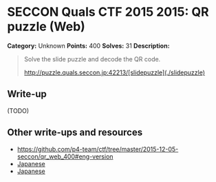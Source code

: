 # SECCON Quals CTF 2015 2015: QR puzzle (Web)

**Category:** Unknown
**Points:** 400
**Solves:** 31
**Description:**

> Solve the slide puzzle and decode the QR code.
> 
> <http://puzzle.quals.seccon.jp:42213/[slidepuzzle](./slidepuzzle)>


## Write-up

(TODO)

## Other write-ups and resources

* <https://github.com/p4-team/ctf/tree/master/2015-12-05-seccon/qr_web_400#eng-version>
* [Japanese](http://d.hatena.ne.jp/Dltn/20151207/p1)
* [Japanese](http://qiita.com/iroiro123/items/7f2f83a70a9547e6d400)
